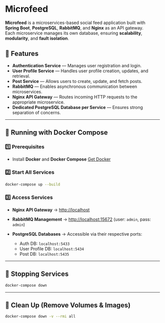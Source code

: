 # Microfeed

**Microfeed** is a microservices-based social feed application built with **Spring Boot**, **PostgreSQL**, **RabbitMQ**, and **Nginx** as an API gateway.  
Each microservice manages its own database, ensuring **scalability**, **modularity**, and **fault isolation**.

## 🚀 Features
- **Authentication Service** — Manages user registration and login.
- **User Profile Service** — Handles user profile creation, updates, and retrieval.
- **Post Service** — Allows users to create, update, and fetch posts.
- **RabbitMQ** — Enables asynchronous communication between microservices.
- **Nginx API Gateway** — Routes incoming HTTP requests to the appropriate microservice.
- **Dedicated PostgreSQL Database per Service** — Ensures strong separation of concerns.

---

## 🐳 Running with Docker Compose

### 1️⃣ Prerequisites

* Install **Docker** and **Docker Compose**
  [Get Docker](https://docs.docker.com/get-docker/)

### 2️⃣ Start All Services

```bash
docker-compose up --build
```

### 3️⃣ Access Services

* **Nginx API Gateway** → [http://localhost](http://localhost)
* **RabbitMQ Management** → [http://localhost:15672](http://localhost:15672) (user: `admin`, pass: `admin`)
* **PostgreSQL Databases** → Accessible via their respective ports:

  * Auth DB: `localhost:5433`
  * User Profile DB: `localhost:5434`
  * Post DB: `localhost:5435`

---

## 🛑 Stopping Services

```bash
docker-compose down
```

---

## 🧹 Clean Up (Remove Volumes & Images)

```bash
docker-compose down -v --rmi all
```